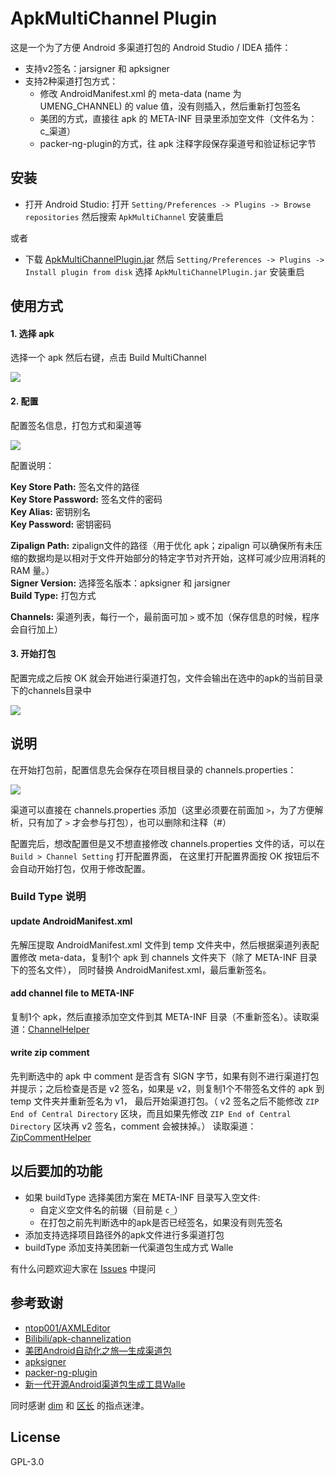 # ApkMultiChannel Plugin

这是一个为了方便 Android 多渠道打包的 Android Studio / IDEA 插件：
- 支持v2签名：jarsigner 和 apksigner
- 支持2种渠道打包方式：
    - 修改 AndroidManifest.xml 的 meta-data (name 为 UMENG_CHANNEL) 的 value 值，没有则插入，然后重新打包签名
    - 美团的方式，直接往 apk 的 META-INF 目录里添加空文件（文件名为：c_渠道）
    - packer-ng-plugin的方式，往 apk 注释字段保存渠道号和验证标记字节

## 安装

- 打开 Android Studio: 打开 ```Setting/Preferences -> Plugins -> Browse repositories```
然后搜索 ```ApkMultiChannel``` 安装重启

或者

- 下载 [ApkMultiChannelPlugin.jar](https://plugins.jetbrains.com/idea/plugin/9369)
然后 ```Setting/Preferences -> Plugins -> Install plugin from disk``` 选择 ```ApkMultiChannelPlugin.jar``` 安装重启


## 使用方式

#### 1. 选择 apk

选择一个 apk 然后右键，点击 Build MultiChannel

<img src="https://raw.githubusercontent.com/nukc/ApkMultiChannelPlugin/master/art/choose-apk.png">

#### 2. 配置

配置签名信息，打包方式和渠道等

<img src="https://raw.githubusercontent.com/nukc/ApkMultiChannelPlugin/master/art/setting.png">

配置说明：

**Key Store Path:** 签名文件的路径 <br/>
**Key Store Password:** 签名文件的密码 <br/>
**Key Alias:** 密钥别名 <br/>
**Key Password:** 密钥密码 <br/>

**Zipalign Path:** zipalign文件的路径（用于优化 apk；zipalign 可以确保所有未压缩的数据均是以相对于文件开始部分的特定字节对齐开始，这样可减少应用消耗的 RAM 量。）<br/>
**Signer Version:** 选择签名版本：apksigner 和 jarsigner <br/>
**Build Type:** 打包方式 <br/>

**Channels:** 渠道列表，每行一个，最前面可加 ```>``` 或不加（保存信息的时候，程序会自行加上）

#### 3. 开始打包

配置完成之后按 OK 就会开始进行渠道打包，文件会输出在选中的apk的当前目录下的channels目录中

<img src="https://raw.githubusercontent.com/nukc/ApkMultiChannelPlugin/master/art/output.png">


## 说明

在开始打包前，配置信息先会保存在项目根目录的 channels.properties：

<img src="https://raw.githubusercontent.com/nukc/ApkMultiChannelPlugin/master/art/properties.png">

渠道可以直接在 channels.properties 添加（这里必须要在前面加 ```>```，为了方便解析，只有加了 ```>``` 才会参与打包），也可以删除和注释（#）

配置完后，想改配置但是又不想直接修改 channels.properties 文件的话，可以在 ```Build > Channel Setting``` 打开配置界面，
在这里打开配置界面按 OK 按钮后不会自动开始打包，仅用于修改配置。

### Build Type 说明

#### update AndroidManifest.xml
先解压提取 AndroidManifest.xml 文件到 temp 文件夹中，然后根据渠道列表配置修改 meta-data，复制1个 apk 到 channels 文件夹下（除了 META-INF 目录下的签名文件），
同时替换 AndroidManifest.xml，最后重新签名。

#### add channel file to META-INF
复制1个 apk，然后直接添加空文件到其 META-INF 目录（不重新签名）。读取渠道：[ChannelHelper](https://gist.github.com/nukc/f777b54232be56f04171bcef56a627e1)

#### write zip comment
先判断选中的 apk 中 comment 是否含有 SIGN 字节，如果有则不进行渠道打包并提示；之后检查是否是 v2 签名，如果是 v2，则复制1个不带签名文件的 apk 到 temp 文件夹并重新签名为 v1，
最后开始渠道打包。（ v2 签名之后不能修改 ```ZIP End of Central Directory``` 区块，而且如果先修改 ```ZIP End of Central Directory``` 区块再 v2 签名，comment 会被抹掉。）
读取渠道：[ZipCommentHelper](https://gist.github.com/nukc/f762f73276c4ad02618147acd6978d16)

## 以后要加的功能

- 如果 buildType 选择美团方案在 META-INF 目录写入空文件:
    - 自定义空文件名的前辍（目前是 ```c_```）
    - 在打包之前先判断选中的apk是否已经签名，如果没有则先签名
- 添加支持选择项目路径外的apk文件进行多渠道打包
- buildType 添加支持美团新一代渠道包生成方式 Walle

有什么问题欢迎大家在 [Issues](https://github.com/nukc/ApkMultiChannelPlugin/issues) 中提问

## 参考致谢

- [ntop001/AXMLEditor](https://github.com/ntop001/AXMLEditor)
- [Bilibili/apk-channelization](https://github.com/Bilibili/apk-channelization)
- [美团Android自动化之旅—生成渠道包](http://tech.meituan.com/mt-apk-packaging.html)
- [apksigner](https://developer.android.com/studio/command-line/apksigner.html)
- [packer-ng-plugin](https://github.com/mcxiaoke/packer-ng-plugin)
- [新一代开源Android渠道包生成工具Walle](http://tech.meituan.com/android-apk-v2-signature-scheme.html)

同时感谢 [dim](https://github.com/zzz40500) 和 [区长](https://github.com/lizhangqu) 的指点迷津。

## License

GPL-3.0